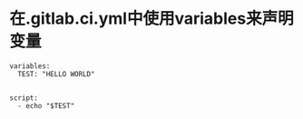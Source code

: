 
# 在.gitlab.ci.yml中使用variables来声明变量

```
variables:
  TEST: "HELLO WORLD"
 
 
script:
  - echo "$TEST"
 ```